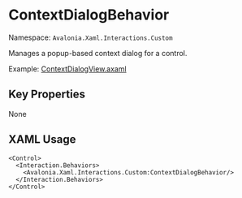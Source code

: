 # ContextDialogBehavior

Namespace: `Avalonia.Xaml.Interactions.Custom`

Manages a popup-based context dialog for a control.

Example: [ContextDialogView.axaml](samples/BehaviorsTestApplication/Views/Pages/ContextDialogView.axaml)

## Key Properties
None

## XAML Usage
```xaml
<Control>
  <Interaction.Behaviors>
    <Avalonia.Xaml.Interactions.Custom:ContextDialogBehavior/>
  </Interaction.Behaviors>
</Control>
```
